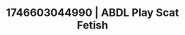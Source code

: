 ---
categories:
- Fantasy surrender
- Lustful narration
- Erotic audiobooks
- AI-generated
- Naughty expression
- Erotic transformation
- ASMR
- Cosplay
image: /assets/images/1746603044990.jpg
layout: post
seo:
  description: Featured content with exclusive Scat Fetish, ABDL Play. HD images available.
  keywords: Scat Fetish, ABDL Play
  og_image: /assets/images/1746603044990.jpg
  schema_type: VisualArtwork
tags:
- ABDL Play
- '#1746603044990'
- Scat Fetish
title: 1746603044990 | ABDL Play Scat Fetish
---